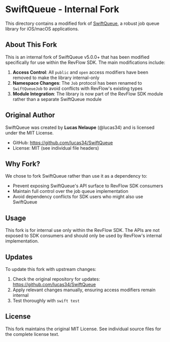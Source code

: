 # SwiftQueue - Internal Fork

This directory contains a modified fork of [SwiftQueue](https://github.com/lucas34/SwiftQueue), a robust job queue library for iOS/macOS applications.

## About This Fork

This is an internal fork of SwiftQueue v5.0.0+ that has been modified specifically for use within the RevFlow SDK. The main modifications include:

1. **Access Control**: All `public` and `open` access modifiers have been removed to make the library internal-only
2. **Namespace Changes**: The `Job` protocol has been renamed to `SwiftQueueJob` to avoid conflicts with RevFlow's existing types
3. **Module Integration**: The library is now part of the RevFlow SDK module rather than a separate SwiftQueue module

## Original Author

SwiftQueue was created by **Lucas Nelaupe** (@lucas34) and is licensed under the MIT License.

- GitHub: https://github.com/lucas34/SwiftQueue
- License: MIT (see individual file headers)

## Why Fork?

We chose to fork SwiftQueue rather than use it as a dependency to:
- Prevent exposing SwiftQueue's API surface to RevFlow SDK consumers
- Maintain full control over the job queue implementation
- Avoid dependency conflicts for SDK users who might also use SwiftQueue

## Usage

This fork is for internal use only within the RevFlow SDK. The APIs are not exposed to SDK consumers and should only be used by RevFlow's internal implementation.

## Updates

To update this fork with upstream changes:
1. Check the original repository for updates: https://github.com/lucas34/SwiftQueue
2. Apply relevant changes manually, ensuring access modifiers remain internal
3. Test thoroughly with `swift test`

## License

This fork maintains the original MIT License. See individual source files for the complete license text.